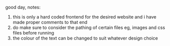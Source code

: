 good day, notes:
1. this is only a hard coded frontend for the desired website and i have made proper comments to that end
2. do make sure to consider the pathing of certain files eg, images and css files before running
3. the colour of the text can be changed to suit whatever design choice
